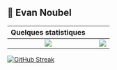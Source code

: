 ## :man: Evan Noubel


| Quelques statistiques | | |
| :---: |:---:| :---:|
| ![](https://github-readme-stats.vercel.app/api/top-langs/?username=EvanNbl&theme=radical&hide_langs_below=8&count_private=true)     |  | ![](https://github-readme-stats.vercel.app/api?username=EvanNbl&show_icons=true&theme=radical&count_private=true) |

[![GitHub Streak](http://github-readme-streak-stats.herokuapp.com?user=EvanNbl&theme=dark&hide_border=true&date_format=j%20M%5B%20Y%5D)](https://git.io/streak-stats)
